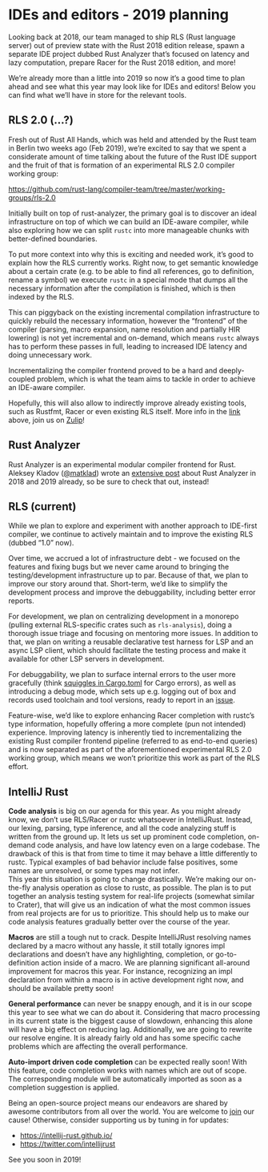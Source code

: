 # IDEs and editors - 2019 planning
Looking back at 2018, our team managed to ship RLS (Rust language server) out of preview state with the Rust 2018 edition release, spawn a separate IDE project dubbed Rust Analyzer that’s focused on latency and lazy computation, prepare Racer for the Rust 2018 edition, and more!

We’re already more than a little into 2019 so now it’s a good time to plan ahead and see what this year may look like for IDEs and editors! Below you can find what we’ll have in store for the relevant tools.

## RLS 2.0 (…?)

Fresh out of Rust All Hands, which was held and attended by the Rust team in Berlin two weeks ago (Feb 2019), we’re excited to say that we spent a considerate amount of time talking about the future of the Rust IDE support and the fruit of that is formation of an experimental RLS 2.0 compiler working group:

https://github.com/rust-lang/compiler-team/tree/master/working-groups/rls-2.0

Initially built on top of rust-analyzer, the primary goal is to discover an ideal infrastructure on top of which we can build an IDE-aware compiler, while also exploring how we can split `rustc` into more manageable chunks with better-defined boundaries.

To put more context into why this is exciting and needed work, it’s good to explain how the RLS currently works. Right now, to get semantic knowledge about a certain crate (e.g. to be able to find all references, go to definition, rename a symbol) we execute `rustc` in a special mode that dumps all the necessary information after the compilation is finished, which is then indexed by the RLS.

This can piggyback on the existing incremental compilation infrastructure to quickly rebuild the necessary information, however the “frontend” of the compiler (parsing, macro expansion, name resolution and partially HIR lowering) is not yet incremental and on-demand, which means `rustc` always has to perform these passes in full, leading to increased IDE latency and doing unnecessary work.

Incrementalizing the compiler frontend proved to be a hard and deeply-coupled problem, which is what the team aims to tackle in order to achieve an IDE-aware compiler.

Hopefully, this will also allow to indirectly improve already existing tools, such as Rustfmt, Racer or even existing RLS itself. More info in the [link](https://rust-lang.zulipchat.com/#narrow/stream/185405-t-compiler.2Frls-2.2E0/topic/scope.20and.20how.20to.20proceed) above, join us on [Zulip](https://rust-lang.zulipchat.com/login/#narrow/stream/185405-t-compiler.2Frls-2.2E0/topic/scope.20and.20how.20to.20proceed)!

## Rust Analyzer

Rust Analyzer is an experimental modular compiler frontend for Rust. Aleksey Kladov ([@matklad](https://github.com/matklad/)) wrote an [extensive post](https://ferrous-systems.com/blog/rust-analyzer-2019/) about Rust Analyzer in 2018 and 2019 already, so be sure to check that out, instead!

## RLS (current)

While we plan to explore and experiment with another approach to IDE-first compiler, we continue to actively maintain and to improve the existing RLS (dubbed “1.0” now).

Over time, we accrued a lot of infrastructure debt - we focused on the features and fixing bugs but we never came around to bringing the testing/development infrastructure up to par.
Because of that, we plan to improve our story around that. Short-term, we’d like to simplify the development process and improve the debuggability, including better error reports.

For development, we plan on centralizing development in a monorepo (pulling external RLS-specific crates such as `rls-analysis`), doing a thorough issue triage and focusing on mentoring more issues.
In addition to that, we plan on writing a reusable declarative test harness for LSP and an async LSP client, which should facilitate the testing process and make it available for other LSP servers in development.

For debuggability, we plan to surface internal errors to the user more gracefully (think [squiggles in Cargo.toml](https://github.com/rust-lang/rls/pull/1089) for Cargo errors), as well as introducing a debug mode, which sets up e.g. logging out of box and records used toolchain and tool versions, ready to report in an [issue](https://github.com/rust-lang/rls/issues).

Feature-wise, we’d like to explore enhancing Racer completion with rustc’s type information, hopefully offering a more complete (pun not intended) experience.
Improving latency is inherently tied to incrementalizing the existing Rust compiler frontend pipeline (referred to as end-to-end queries) and is now separated as part of the aforementioned experimental RLS 2.0 working group, which means we won’t prioritize this work as part of the RLS effort.

## IntelliJ Rust

**Code analysis** is big on our agenda for this year. As you might already know, we don’t use RLS/Racer or rustc whatsoever in IntelliJRust. Instead, our lexing, parsing, type inference, and all the code analyzing stuff is written from the ground up. It lets us set up prominent code completion, on-demand code analysis, and have low latency even on a large codebase. The drawback of this is that from time to time it may behave a little differently to rustc. Typical examples of bad behavior include false positives, some names are unresolved, or some types may not infer.  
This year this situation is going to change drastically. We’re making our on-the-fly analysis operation as close to rustc, as possible. The plan is to put together an analysis testing system for real-life projects (somewhat similar to Crater), that will give us an indication of what the most common issues from real projects are for us to prioritize. This should help us to make our code analysis features gradually better over the course of the year.

**Macros** are still a tough nut to crack. Despite IntelliJRust resolving names declared by a macro without any hassle, it still totally ignores impl declarations and doesn’t have any highlighting, completion, or go-to-definition action inside of a macro. We are planning significant all-around improvement for macros this year. For instance, recognizing an impl declaration from within a macro is in active development right now, and should be available pretty soon! 

**General performance** can never be snappy enough, and it is in our scope this year to see what we can do about it. Considering that macro processing in its current state is the biggest cause of slowdown, enhancing this alone will have a big effect on reducing lag. Additionally, we are going to rewrite our resolve engine. It is already fairly old and has some specific cache problems which are affecting the overall performance. 

**Auto-import driven code completion** can be expected really soon!
With this feature, code completion works with names which are out of scope. The corresponding module will be automatically imported as soon as a completion suggestion is applied.

Being an open-source project means our endeavors are shared by awesome contributors from all over the world. You are welcome to [join](https://github.com/intellij-rust/intellij-rust) our cause!
Otherwise, consider supporting us by tuning in for updates:

- https://intellij-rust.github.io/
- https://twitter.com/intellijrust

See you soon in 2019!

